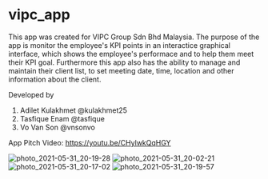 # vipc_app

This app was created for VIPC Group Sdn Bhd Malaysia.
The purpose of the app is monitor the employee's KPI points in an interactice graphical interface, which shows the employee's performace and to help them meet their KPI goal.
Furthermore this app also has the ability to manage and maintain their client list, to set meeting date, time, location and other information about the client.

Developed by
1. Adilet Kulakhmet @kulakhmet25
2. Tasfique Enam @tasfique
3. Vo Van Son @vnsonvo

App Pitch Video: https://youtu.be/CHylwkQqHGY

![photo_2021-05-31_20-19-28](https://user-images.githubusercontent.com/9998740/120192267-8a178680-c24d-11eb-9712-923e05422dfb.jpg)
![photo_2021-05-31_20-02-21](https://user-images.githubusercontent.com/9998740/120191246-4a9c6a80-c24c-11eb-84ef-00aaf02e6b90.jpg)
![photo_2021-05-31_20-17-02](https://user-images.githubusercontent.com/9998740/120191966-2e4cfd80-c24d-11eb-86db-92155cd199f3.jpg)
![photo_2021-05-31_20-19-57](https://user-images.githubusercontent.com/9998740/120192305-96034880-c24d-11eb-84c5-ef410a9d84b1.jpg)


